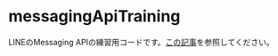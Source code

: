 # messagingApiTraining
LINEのMessaging APIの練習用コードです。[この記事](https://qiita.com/ufoo68/items/f0ba45347b226c8afcd8)を参照してください。
